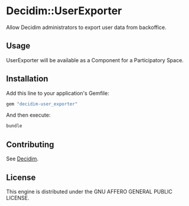 # Decidim::UserExporter

Allow Decidim administrators to export user data from backoffice.

## Usage

UserExporter will be available as a Component for a Participatory
Space.

## Installation

Add this line to your application's Gemfile:

```ruby
gem "decidim-user_exporter"
```

And then execute:

```bash
bundle
```

## Contributing

See [Decidim](https://github.com/decidim/decidim).

## License

This engine is distributed under the GNU AFFERO GENERAL PUBLIC LICENSE.
